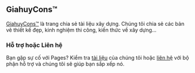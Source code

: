 ## GiahuyCons™

[GiahuyCons™](https://www.giahuy.net/) là trang chia sẻ tài liệu xây dựng. Chúng tôi chia sẻ các bản vẽ thiết kế đẹp, kinh nghiệm thi công, kiến thức về xây dựng...

### Hỗ trợ hoặc Liên hệ

Bạn gặp sự cố với Pages? Kiểm tra [tài liệu](https://demo.giahuy.net/) của chúng tôi hoặc [liên hệ](https://www.giahuy.net/contact) với bộ phận hỗ trợ và chúng tôi sẽ giúp bạn sắp xếp nó.
